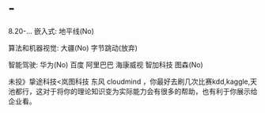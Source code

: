 # -
8.20-...
嵌入式:
地平线(No)

算法和机器视觉:
大疆(No) 字节跳动(放弃) 


智能驾驶:
华为(No)
百度
阿里巴巴
海康威视
智加科技 
图森(No)

未投》挚途科技<岚图科技 东风 cloudmind
，你最好去刷几次比赛kdd,kaggle,天池都行，这对于将你的理论知识变为实际能力会有很多的帮助，也有利于你展示给企业看。
